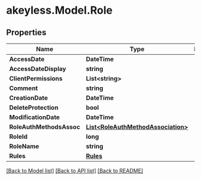 # akeyless.Model.Role

## Properties

Name | Type | Description | Notes
------------ | ------------- | ------------- | -------------
**AccessDate** | **DateTime** |  | [optional] 
**AccessDateDisplay** | **string** |  | [optional] 
**ClientPermissions** | **List&lt;string&gt;** |  | [optional] 
**Comment** | **string** |  | [optional] 
**CreationDate** | **DateTime** |  | [optional] 
**DeleteProtection** | **bool** |  | [optional] 
**ModificationDate** | **DateTime** |  | [optional] 
**RoleAuthMethodsAssoc** | [**List&lt;RoleAuthMethodAssociation&gt;**](RoleAuthMethodAssociation.md) |  | [optional] 
**RoleId** | **long** |  | [optional] 
**RoleName** | **string** |  | [optional] 
**Rules** | [**Rules**](Rules.md) |  | [optional] 

[[Back to Model list]](../README.md#documentation-for-models) [[Back to API list]](../README.md#documentation-for-api-endpoints) [[Back to README]](../README.md)


